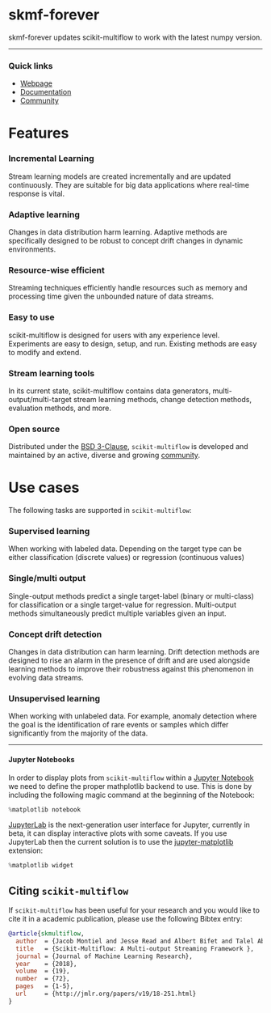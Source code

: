 # skmf-forever

skmf-forever updates scikit-multiflow to work with the latest numpy version.


---

### Quick links
* [Webpage](https://scikit-multiflow.github.io/)
* [Documentation](https://scikit-multiflow.readthedocs.io/en/stable/)
* [Community](https://scikit-multiflow.github.io/community/)

# Features

### Incremental Learning
Stream learning models are created incrementally and are updated continuously. They are suitable
for big data applications where real-time response is vital.

### Adaptive learning
Changes in data distribution harm learning. Adaptive methods are specifically designed to be
robust to concept drift changes in dynamic environments.

### Resource-wise efficient
Streaming techniques efficiently handle resources such as memory and processing time given the
unbounded nature of data streams. 

### Easy to use
scikit-multiflow is designed for users with any experience level. Experiments are easy to design,
setup, and run. Existing methods are easy to modify and extend.

### Stream learning tools
In its current state, scikit-multiflow contains data generators, multi-output/multi-target stream
learning methods, change detection methods, evaluation methods, and more.

### Open source
Distributed under the 
[BSD 3-Clause](https://github.com/scikit-multiflow/scikit-multiflow/blob/master/LICENSE), 
`scikit-multiflow` is developed and maintained by an active, diverse and growing [community](/community).

# Use cases
The following tasks are supported in `scikit-multiflow`:

### Supervised learning
When working with labeled data. Depending on the target type can be either classification
(discrete values) or regression (continuous values)

### Single/multi output
Single-output methods predict a single target-label (binary or multi-class) for classification or
a single target-value for regression. Multi-output methods simultaneously predict multiple
variables given an input.

### Concept drift detection
Changes in data distribution can harm learning. Drift detection methods are designed to rise an
alarm in the presence of drift and are used alongside learning methods to improve their robustness
against this phenomenon in evolving data streams.

### Unsupervised learning
When working with unlabeled data. For example, anomaly detection where the goal is the
identification of rare events or samples which differ significantly from the majority of the data.

---

#### Jupyter Notebooks
In order to display plots from `scikit-multiflow` within a [Jupyter Notebook]() we need to define
the proper mathplotlib backend to use. This is done by including the following magic command at the
beginning of the Notebook:

```python
%matplotlib notebook
```

[JupyterLab](http://jupyterlab.readthedocs.io/en/stable/) is the next-generation user interface
for Jupyter, currently in beta, it can display interactive plots with some caveats. If you use
JupyterLab then the current solution is to use the 
[jupyter-matplotlib](https://github.com/matplotlib/jupyter-matplotlib) extension:

```python
%matplotlib widget
```

## Citing `scikit-multiflow`

If `scikit-multiflow` has been useful for your research and you would like to cite it in a academic
publication, please use the following Bibtex entry:

```bibtex
@article{skmultiflow,
  author  = {Jacob Montiel and Jesse Read and Albert Bifet and Talel Abdessalem},
  title   = {Scikit-Multiflow: A Multi-output Streaming Framework },
  journal = {Journal of Machine Learning Research},
  year    = {2018},
  volume  = {19},
  number  = {72},
  pages   = {1-5},
  url     = {http://jmlr.org/papers/v19/18-251.html}
}
```
